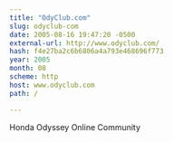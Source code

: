```yaml
---
title: "OdyClub.com"
slug: odyclub-com
date: 2005-08-16 19:47:20 -0500
external-url: http://www.odyclub.com/
hash: f4e27ba2c6b6806a4a793e468696f773
year: 2005
month: 08
scheme: http
host: www.odyclub.com
path: /

---
```


Honda Odyssey Online Community
